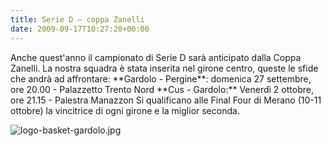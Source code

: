 ```yaml
---
title: Serie D – coppa Zanelli
date: 2009-09-17T10:27:20+00:00
---
```

Anche quest'anno il campionato di Serie D sarà anticipato dalla Coppa Zanelli. La nostra squadra è stata inserita nel girone centro, queste le sfide che andrà ad affrontare: \*\*Gardolo - Pergine\*\*: domenica 27 settembre, ore 20.00 - Palazzetto Trento Nord \*\*Cus - Gardolo:\*\* Venerdì 2 ottobre, ore 21.15 - Palestra Manazzon Si qualificano alle Final Four di Merano (10-11 ottobre) la vincitrice di ogni girone e la miglior seconda.

![logo-basket-gardolo.jpg](http://www.basketgardolo.it/wp-content/uploads/2009/08/logo-basket-gardolo.jpg)